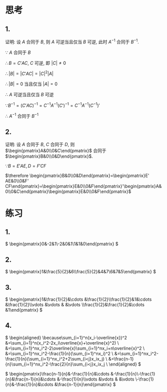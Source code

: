 <!-- ![](./image/2021-03-01-18-49-29.png)

![](./image/2021-03-01-18-49-45.png) -->

# 思考

## 1.

证明: 设 $A$ 合同于 $B$, 则 $A$ 可逆当且仅当 $B$ 可逆, 此时 $A^{-1}$ 合同于 $B^{-1}$.

$\because$ $A$ 合同于 $B$

$\therefore B=C' AC$, $C$ 可逆, 即 $|C|\neq 0$

$\therefore |B|=|C' AC|=|C|^2|A|$

$\therefore |B|=0$ 当且仅当 $|A|=0$

$\therefore$ $A$ 可逆当且仅当 $B$ 可逆

$\because B^{-1}=(C' AC)^{-1}=C^{-1} A^{-1} (C')^{-1}=C^{-1} A^{-1} (C^{-1})'$

$\therefore$ $A^{-1}$ 合同于 $B^{-1}$


## 2.

证明: 设 $A$ 合同于 $B$, $C$ 合同于 $D$, 则 $\begin{pmatrix}A&0\\0&C\end{pmatrix}$ 合同于 $\begin{pmatrix}B&0\\0&D\end{pmatrix}$.

$\because B=E' AE, D=F' CF$

$\therefore \begin{pmatrix}B&0\\0&D\end{pmatrix}=\begin{pmatrix}E' AE&0\\0&F' CF\end{pmatrix}=\begin{pmatrix}E&0\\0&F\end{pmatrix}'\begin{pmatrix}A&0\\0&C\end{pmatrix}\begin{pmatrix}E&0\\0&F\end{pmatrix}$


# 练习

## 1.

$
\begin{pmatrix}0&-2&1\\-2&0&1\\1&1&0\end{pmatrix}
$

## 2.

$
\begin{pmatrix}1&\frac{5}{2}&6\\\frac{5}{2}&4&7\\6&7&5\end{pmatrix}
$

## 3.

$
\begin{pmatrix}1&\frac{1}{2}&\cdots &\frac{1}{2}\\\frac{1}{2}&1&\cdots &\frac{1}{2}\\\vdots &\vdots & &\vdots \\\frac{1}{2}&\frac{1}{2}&\cdots &1\end{pmatrix}
$

## 4.

$
\begin{aligned}
\because\sum_{i=1}^n(x_i-\overline{x})^2
&=\sum_{i=1}^n(x_i^2-2x_i\overline{x}+\overline{x}^2) \\
&=\sum_{i=1}^nx_i^2-2\overline{x}\sum_{i=1}^nx_i+n\overline{x}^2 \\
&=\sum_{i=1}^nx_i^2-\frac{1}{n}(\sum_{i=1}^nx_i)^2 \\
&=\sum_{i=1}^nx_i^2-\frac{1}{n}(\sum_{i=1}^nx_i^2+2\sum_{i<j}x_ix_j) \\
&=\frac{n-1}{n}\sum_{i=1}^nx_i^2-\frac{2}{n}\sum_{i<j}x_ix_j \\
\end{aligned}
$

$
\begin{pmatrix}\frac{n-1}{n}&-\frac{1}{n}&\cdots &-\frac{1}{n}\\-\frac{1}{n}&\frac{n-1}{n}&\cdots &-\frac{1}{n}\\\vdots &\vdots & &\vdots \\-\frac{1}{n}&-\frac{1}{n}&\cdots &\frac{n-1}{n}\end{pmatrix}
$
